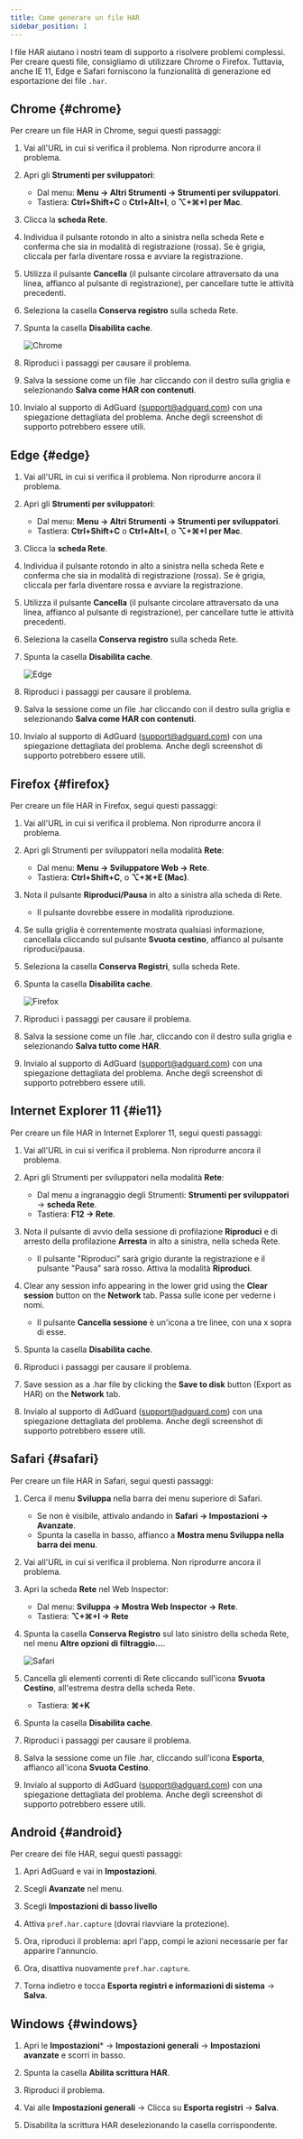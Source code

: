 ```yaml
---
title: Come generare un file HAR
sidebar_position: 1
---
```


I file HAR aiutano i nostri team di supporto a risolvere problemi complessi. Per creare questi file, consigliamo di utilizzare Chrome o Firefox. Tuttavia, anche IE 11, Edge e Safari forniscono la funzionalità di generazione ed esportazione dei file `.har`.

## Chrome {#chrome}

Per creare un file HAR in Chrome, segui questi passaggi:

1. Vai all'URL in cui si verifica il problema. Non riprodurre ancora il problema.

1. Apri gli **Strumenti per sviluppatori**:

    - Dal menu: **Menu → Altri Strumenti → Strumenti per sviluppatori**.
    - Tastiera: **Ctrl+Shift+C** o **Ctrl+Alt+I**, o **⌥+⌘+I per Mac**.

1. Clicca la **scheda Rete**.

1. Individua il pulsante rotondo in alto a sinistra nella scheda Rete e conferma che sia in modalità di registrazione (rossa). Se è grigia, cliccala per farla diventare rossa e avviare la registrazione.

1. Utilizza il pulsante **Cancella** (il pulsante circolare attraversato da una linea, affianco al pulsante di registrazione), per cancellare tutte le attività precedenti.

1. Seleziona la casella **Conserva registro** sulla scheda Rete.

1. Spunta la casella **Disabilita cache**.

    ![Chrome](https://cdn.adtidy.org/content/Kb/ad_blocker/guides/chrome.png)

1. Riproduci i passaggi per causare il problema.

1. Salva la sessione come un file .har cliccando con il destro sulla griglia e selezionando **Salva come HAR con contenuti**.

1. Invialo al supporto di AdGuard (support@adguard.com) con una spiegazione dettagliata del problema. Anche degli screenshot di supporto potrebbero essere utili.

## Edge {#edge}

1. Vai all'URL in cui si verifica il problema. Non riprodurre ancora il problema.

1. Apri gli **Strumenti per sviluppatori**:

    - Dal menu: **Menu → Altri Strumenti → Strumenti per sviluppatori**.
    - Tastiera: **Ctrl+Shift+C** o **Ctrl+Alt+I**, o **⌥+⌘+I per Mac**.

1. Clicca la **scheda Rete**.

1. Individua il pulsante rotondo in alto a sinistra nella scheda Rete e conferma che sia in modalità di registrazione (rossa). Se è grigia, cliccala per farla diventare rossa e avviare la registrazione.

1. Utilizza il pulsante **Cancella** (il pulsante circolare attraversato da una linea, affianco al pulsante di registrazione), per cancellare tutte le attività precedenti.

1. Seleziona la casella **Conserva registro** sulla scheda Rete.

1. Spunta la casella **Disabilita cache**.

    ![Edge](https://cdn.adtidy.org/content/Kb/ad_blocker/guides/edge.png)

1. Riproduci i passaggi per causare il problema.

1. Salva la sessione come un file .har cliccando con il destro sulla griglia e selezionando **Salva come HAR con contenuti**.

1. Invialo al supporto di AdGuard (support@adguard.com) con una spiegazione dettagliata del problema. Anche degli screenshot di supporto potrebbero essere utili.

## Firefox {#firefox}

Per creare un file HAR in Firefox, segui questi passaggi:

1. Vai all'URL in cui si verifica il problema. Non riprodurre ancora il problema.

1. Apri gli Strumenti per sviluppatori nella modalità **Rete**:

    - Dal menu: **Menu → Sviluppatore Web → Rete**.
    - Tastiera: **Ctrl+Shift+C**, o **⌥+⌘+E (Mac)**.

1. Nota il pulsante **Riproduci/Pausa** in alto a sinistra alla scheda di Rete.

    - Il pulsante dovrebbe essere in modalità riproduzione.

1. Se sulla griglia è correntemente mostrata qualsiasi informazione, cancellala cliccando sul pulsante **Svuota cestino**, affianco al pulsante riproduci/pausa.

1. Seleziona la casella **Conserva Registri**, sulla scheda Rete.

1. Spunta la casella **Disabilita cache**.

    ![Firefox](https://cdn.adtidy.org/content/Kb/ad_blocker/guides/firefox.png)

1. Riproduci i passaggi per causare il problema.

1. Salva la sessione come un file .har, cliccando con il destro sulla griglia e selezionando **Salva tutto come HAR**.

1. Invialo al supporto di AdGuard (support@adguard.com) con una spiegazione dettagliata del problema. Anche degli screenshot di supporto potrebbero essere utili.

## Internet Explorer 11 {#ie11}

Per creare un file HAR in Internet Explorer 11, segui questi passaggi:

1. Vai all'URL in cui si verifica il problema. Non riprodurre ancora il problema.

1. Apri gli Strumenti per sviluppatori nella modalità **Rete**:

    - Dal menu a ingranaggio degli Strumenti: **Strumenti per sviluppatori** → **scheda Rete**.
    - Tastiera: **F12 → Rete**.

1. Nota il pulsante di avvio della sessione di profilazione **Riproduci** e di arresto della profilazione **Arresta** in alto a sinistra, nella scheda Rete.

    - Il pulsante "Riproduci" sarà grigio durante la registrazione e il pulsante "Pausa" sarà rosso. Attiva la modalità **Riproduci**.

1. Clear any session info appearing in the lower grid using the **Clear session** button on the **Network** tab. Passa sulle icone per vederne i nomi.

    - Il pulsante **Cancella sessione** è un'icona a tre linee, con una x sopra di esse.

1. Spunta la casella **Disabilita cache**.

1. Riproduci i passaggi per causare il problema.

1. Save session as a .har file by clicking the **Save to disk** button (Export as HAR) on the **Network** tab.

1. Invialo al supporto di AdGuard (support@adguard.com) con una spiegazione dettagliata del problema. Anche degli screenshot di supporto potrebbero essere utili.

## Safari {#safari}

Per creare un file HAR in Safari, segui questi passaggi:

1. Cerca il menu **Sviluppa** nella barra dei menu superiore di Safari.

    - Se non è visibile, attivalo andando in **Safari → Impostazioni → Avanzate**.
    - Spunta la casella in basso, affianco a **Mostra menu Sviluppa nella barra dei menu**.

1. Vai all'URL in cui si verifica il problema. Non riprodurre ancora il problema.

1. Apri la scheda **Rete** nel Web Inspector:

    - Dal menu: **Sviluppa → Mostra Web Inspector → Rete**.
    - Tastiera: **⌥+⌘+I → Rete**

1. Spunta la casella **Conserva Registro** sul lato sinistro della scheda Rete, nel menu **Altre opzioni di filtraggio...**.

    ![Safari](https://cdn.adtidy.org/content/kb/ad_blocker/safari/preserve-log.png)

1. Cancella gli elementi correnti di Rete cliccando sull'icona **Svuota Cestino**, all'estrema destra della scheda Rete.

    - Tastiera: **⌘+K**

1. Spunta la casella **Disabilita cache**.

1. Riproduci i passaggi per causare il problema.

1. Salva la sessione come un file .har, cliccando sull'icona **Esporta**, affianco all'icona **Svuota Cestino**.

1. Invialo al supporto di AdGuard (support@adguard.com) con una spiegazione dettagliata del problema. Anche degli screenshot di supporto potrebbero essere utili.

## Android {#android}

Per creare dei file HAR, segui questi passaggi:

1. Apri AdGuard e vai in **Impostazioni**.

1. Scegli **Avanzate** nel menu.

1. Scegli **Impostazioni di basso livello**

1. Attiva `pref.har.capture` (dovrai riavviare la protezione).

1. Ora, riproduci il problema: apri l'app, compi le azioni necessarie per far apparire l'annuncio.

1. Ora, disattiva nuovamente `pref.har.capture`.

1. Torna indietro e tocca **Esporta registri e informazioni di sistema** → **Salva**.

## Windows {#windows}

1. Apri le **Impostazioni*** → **Impostazioni generali** → **Impostazioni avanzate** e scorri in basso.

1. Spunta la casella **Abilita scrittura HAR**.

1. Riproduci il problema.

1. Vai alle **Impostazioni generali** → Clicca su **Esporta registri** → **Salva**.

1. Disabilita la scrittura HAR deselezionando la casella corrispondente.
